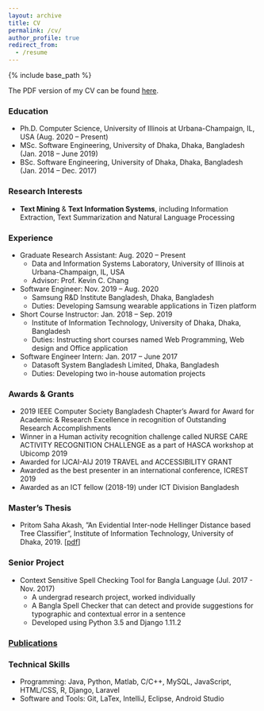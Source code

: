 ```yaml
---
layout: archive
title: CV
permalink: /cv/
author_profile: true
redirect_from:
  - /resume
---
```


{% include base_path %}

The PDF version of my CV can be found [here](http://pritomsaha.github.io/files/CV.pdf).

### Education
* Ph.D. Computer Science, University of Illinois at Urbana-Champaign,  IL, USA (Aug. 2020 – Present)
* MSc. Software Engineering, University of Dhaka, Dhaka, Bangladesh (Jan. 2018 – June 2019)
* BSc. Software Engineering, University of Dhaka, Dhaka, Bangladesh (Jan. 2014 – Dec. 2017)

### Research Interests
* **Text Mining** & **Text Information Systems**, including Information Extraction, Text Summarization and
Natural Language Processing

### Experience
* Graduate Research Assistant: Aug. 2020 – Present  
  * Data and Information Systems Laboratory, University of Illinois at Urbana-Champaign, IL, USA
  * Advisor: Prof. Kevin C. Chang
* Software Engineer: Nov. 2019 – Aug. 2020
  * Samsung R&D Institute Bangladesh, Dhaka, Bangladesh
  * Duties: Developing Samsung wearable applications in Tizen platform
* Short Course Instructor: Jan. 2018 – Sep. 2019
  * Institute of Information Technology, University of Dhaka, Dhaka, Bangladesh
  * Duties: Instructing short courses named Web Programming, Web design and Office application
* Software Engineer Intern: Jan. 2017 – June 2017
  * Datasoft System Bangladesh Limited, Dhaka, Bangladesh
  * Duties: Developing two in-house automation projects


### Awards & Grants
* 2019 IEEE Computer Society Bangladesh Chapter’s Award for Award for Academic & Research Excellence in recognition of Outstanding Research Accomplishments
* Winner in a Human activity recognition challenge called NURSE CARE ACTIVITY RECOGNITION CHALLENGE as a part of HASCA workshop at Ubicomp 2019
* Awarded for IJCAI-AIJ 2019 TRAVEL and ACCESSIBILITY GRANT
* Awarded as the best presenter in an international conference, ICREST 2019
* Awarded as an ICT fellow (2018-19) under ICT Division Bangladesh

### Master’s Thesis
* Pritom Saha Akash, ”An Evidential Inter-node Hellinger Distance based Tree Classifier”, Institute of Information Technology, University of Dhaka, 2019. [[pdf](https://www.researchgate.net/publication/357158890_An_Evidential_Inter-node_Hellinger_Distance_based_Tree_Classifier)]

### Senior Project
* Context Sensitive Spell Checking Tool for Bangla Language (Jul. 2017 - Nov. 2017)
  * A undergrad research project, worked individually
  * A Bangla Spell Checker that can detect and provide suggestions for typographic and contextual error in a sentence
  * Developed using Python 3.5 and Django 1.11.2

### [Publications](https://pritomsaha.github.io/publications/)
  
  
### Technical Skills
* Programming: Java, Python, Matlab, C/C++, MySQL, JavaScript, HTML/CSS, R, Django, Laravel
* Software and Tools: Git, LaTex, IntelliJ, Eclipse, Android Studio
